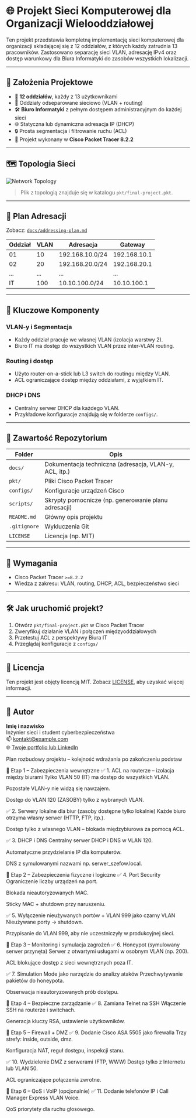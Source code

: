 # 🌐 Projekt Sieci Komputerowej dla Organizacji Wielooddziałowej

Ten projekt przedstawia kompletną implementację sieci komputerowej dla organizacji składającej się z 12 oddziałów, z których każdy zatrudnia 13 pracowników. Zastosowano separację sieci VLAN, adresację IPv4 oraz dostęp warunkowy dla Biura Informatyki do zasobów wszystkich lokalizacji.

---

## 📌 Założenia Projektowe

- 🏢 **12 oddziałów**, każdy z 13 użytkownikami
- 🔐 Oddziały odseparowane sieciowo (VLAN + routing)
- 🛠️ **Biuro Informatyki** z pełnym dostępem administracyjnym do każdej sieci
- 🌐 Statyczna lub dynamiczna adresacja IP (DHCP)
- 🔒 Prosta segmentacja i filtrowanie ruchu (ACL)
- 🧰 Projekt wykonany w **Cisco Packet Tracer 8.2.2**

---

## 🗺️ Topologia Sieci

![Network Topology](docs/topology-diagram.png)

> Plik z topologią znajduje się w katalogu `pkt/final-project.pkt`.

---

## 🧮 Plan Adresacji

Zobacz: [`docs/addressing-plan.md`](docs/addressing-plan.md)

| Oddział | VLAN | Adresacja           | Gateway        |
|---------|------|---------------------|----------------|
| 01      | 10   | 192.168.10.0/24     | 192.168.10.1   |
| 02      | 20   | 192.168.20.0/24     | 192.168.20.1   |
| ...     | ...  | ...                 | ...            |
| IT      | 100  | 10.10.100.0/24      | 10.10.100.1    |

---

## 🧩 Kluczowe Komponenty

### VLAN-y i Segmentacja
- Każdy oddział pracuje we własnej VLAN (izolacja warstwy 2).
- Biuro IT ma dostęp do wszystkich VLAN przez inter-VLAN routing.

### Routing i dostęp
- Użyto router-on-a-stick lub L3 switch do routingu między VLAN.
- ACL ograniczające dostęp między oddziałami, z wyjątkiem IT.

### DHCP i DNS
- Centralny serwer DHCP dla każdego VLAN.
- Przykładowe konfiguracje znajdują się w folderze `configs/`.

---

## 📂 Zawartość Repozytorium

| Folder         | Opis |
|----------------|------|
| `docs/`        | Dokumentacja techniczna (adresacja, VLAN-y, ACL, itp.) |
| `pkt/`         | Pliki Cisco Packet Tracer |
| `configs/`     | Konfiguracje urządzeń Cisco |
| `scripts/`     | Skrypty pomocnicze (np. generowanie planu adresacji) |
| `README.md`    | Główny opis projektu |
| `.gitignore`   | Wykluczenia Git |
| `LICENSE`      | Licencja (np. MIT) |

---

## 🧪 Wymagania

- Cisco Packet Tracer `>=8.2.2`
- Wiedza z zakresu: VLAN, routing, DHCP, ACL, bezpieczeństwo sieci

---

## 🛠️ Jak uruchomić projekt?

1. Otwórz `pkt/final-project.pkt` w Cisco Packet Tracer
2. Zweryfikuj działanie VLAN i połączeń międzyoddziałowych
3. Przetestuj ACL z perspektywy Biura IT
4. Przeglądaj konfiguracje z `configs/`

---

## 🧾 Licencja

Ten projekt jest objęty licencją MIT. Zobacz [LICENSE](LICENSE), aby uzyskać więcej informacji.

---

## 🤝 Autor

**Imię i nazwisko**  
Inżynier sieci i student cyberbezpieczeństwa  
📫 kontakt@example.com  
🌐 [Twoje portfolio lub LinkedIn](https://...)

Plan rozbudowy projektu – kolejność wdrażania po zakończeniu podstaw

🔹 Etap 1 – Zabezpieczenia wewnętrzne
✅ 1. ACL na routerze – izolacja między biurami
Tylko VLAN 50 (IT) ma dostęp do wszystkich VLAN.

Pozostałe VLAN-y nie widzą się nawzajem.

Dostęp do VLAN 120 (ZASOBY) tylko z wybranych VLAN.

✅ 2. Serwery lokalne dla biur (zasoby dostępne tylko lokalnie)
Każde biuro otrzyma własny serwer (HTTP, FTP, itp.).

Dostęp tylko z własnego VLAN – blokada międzybiurowa za pomocą ACL.

✅ 3. DHCP i DNS
Centralny serwer DHCP i DNS w VLAN 120.

Automatyczne przydzielanie IP dla komputerów.

DNS z symulowanymi nazwami np. serwer_szefow.local.

🔹 Etap 2 – Zabezpieczenia fizyczne i logiczne
✅ 4. Port Security
Ograniczenie liczby urządzeń na port.

Blokada nieautoryzowanych MAC.

Sticky MAC + shutdown przy naruszeniu.

✅ 5. Wyłączenie nieużywanych portów + VLAN 999 jako czarny VLAN
Nieużywane porty → shutdown.

Przypisanie do VLAN 999, aby nie uczestniczyły w produkcyjnej sieci.

🔹 Etap 3 – Monitoring i symulacja zagrożeń
✅ 6. Honeypot (symulowany serwer przynęta)
Serwer z otwartymi usługami w osobnym VLAN (np. 200).

ACL blokujące dostęp z sieci wewnętrznych poza IT.

✅ 7. Simulation Mode jako narzędzie do analizy ataków
Przechwytywanie pakietów do honeypota.

Obserwacja nieautoryzowanych prób dostępu.

🔹 Etap 4 – Bezpieczne zarządzanie
✅ 8. Zamiana Telnet na SSH
Włączenie SSH na routerze i switchach.

Generacja kluczy RSA, ustawienie użytkowników.

🔹 Etap 5 – Firewall + DMZ
✅ 9. Dodanie Cisco ASA 5505 jako firewalla
Trzy strefy: inside, outside, dmz.

Konfiguracja NAT, reguł dostępu, inspekcji stanu.

✅ 10. Wydzielenie DMZ z serwerami (FTP, WWW)
Dostęp tylko z Internetu lub VLAN 50.

ACL ograniczające połączenia zwrotne.

🔹 Etap 6 – QoS i VoIP (opcjonalnie)
✅ 11. Dodanie telefonów IP i Call Manager Express
VLAN Voice.

QoS priorytety dla ruchu głosowego.



